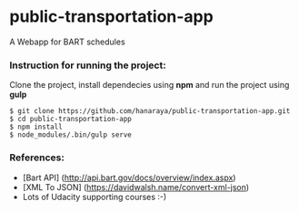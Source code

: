 # public-transportation-app
A Webapp for BART schedules

### Instruction for running the project:  

Clone the project, install dependecies using **npm** and run the project using **gulp**
```
$ git clone https://github.com/hanaraya/public-transportation-app.git
$ cd public-transportation-app
$ npm install
$ node_modules/.bin/gulp serve
```

### References:
* [Bart API] (http://api.bart.gov/docs/overview/index.aspx)
* [XML To JSON] (https://davidwalsh.name/convert-xml-json)
* Lots of Udacity supporting courses :-)
